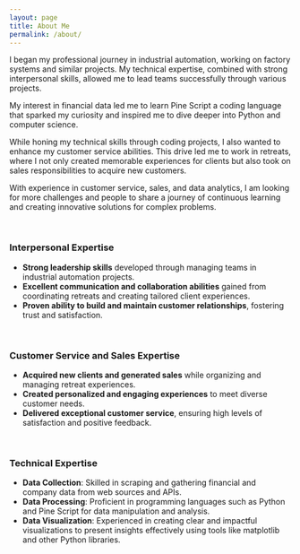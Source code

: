 ```yaml
---
layout: page
title: About Me
permalink: /about/
---
```


I began my professional journey in industrial automation, working on factory systems and similar projects. My technical expertise, combined with strong interpersonal skills, allowed me to lead teams successfully through various projects. 

My interest in financial data led me to learn Pine Script a coding language that sparked my curiosity and inspired me to dive deeper into Python and computer science.

While honing my technical skills through coding projects, I also wanted to enhance my customer service abilities. This drive led me to work in retreats, where I not only created memorable experiences for clients but also took on sales responsibilities to acquire new customers. 

With experience in customer service, sales, and data analytics, I am looking for more challenges and people to share a journey of continuous learning and creating innovative solutions for complex problems.

<br>

### Interpersonal Expertise

- **Strong leadership skills** developed through managing teams in industrial automation projects.
- **Excellent communication and collaboration abilities** gained from coordinating retreats and creating tailored client experiences.
- **Proven ability to build and maintain customer relationships**, fostering trust and satisfaction.

<br>

### Customer Service and Sales Expertise

- **Acquired new clients and generated sales** while organizing and managing retreat experiences.
- **Created personalized and engaging experiences** to meet diverse customer needs.
- **Delivered exceptional customer service**, ensuring high levels of satisfaction and positive feedback.

<br>

### Technical Expertise

- **Data Collection**: Skilled in scraping and gathering financial and company data from web sources and APIs.
- **Data Processing**: Proficient in programming languages such as Python and Pine Script for data manipulation and analysis.
- **Data Visualization**: Experienced in creating clear and impactful visualizations to present insights effectively using tools like matplotlib and other Python libraries.